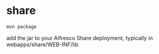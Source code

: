 # share
```
mvn package
```

add the jar to your Alfresco Share deployment, typically in webapps/share/WEB-INF/lib
